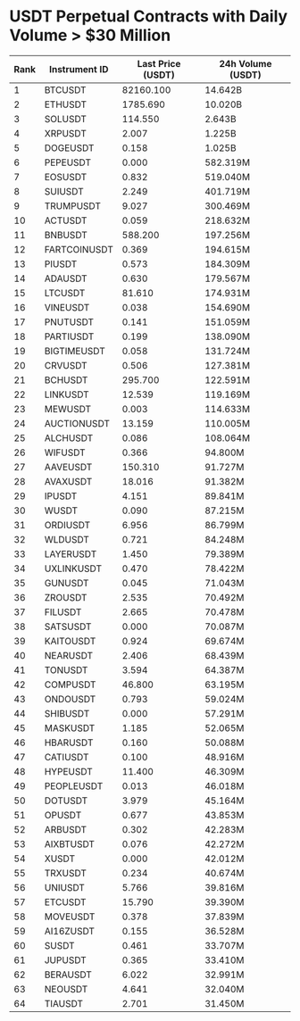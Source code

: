 # USDT Perpetual Contracts with Daily Volume > $30 Million

| Rank | Instrument ID | Last Price (USDT) | 24h Volume (USDT) |
|------|---------------|-------------------|-------------------|
| 1 | BTCUSDT | 82160.100 | 14.642B |
| 2 | ETHUSDT | 1785.690 | 10.020B |
| 3 | SOLUSDT | 114.550 | 2.643B |
| 4 | XRPUSDT | 2.007 | 1.225B |
| 5 | DOGEUSDT | 0.158 | 1.025B |
| 6 | PEPEUSDT | 0.000 | 582.319M |
| 7 | EOSUSDT | 0.832 | 519.040M |
| 8 | SUIUSDT | 2.249 | 401.719M |
| 9 | TRUMPUSDT | 9.027 | 300.469M |
| 10 | ACTUSDT | 0.059 | 218.632M |
| 11 | BNBUSDT | 588.200 | 197.256M |
| 12 | FARTCOINUSDT | 0.369 | 194.615M |
| 13 | PIUSDT | 0.573 | 184.309M |
| 14 | ADAUSDT | 0.630 | 179.567M |
| 15 | LTCUSDT | 81.610 | 174.931M |
| 16 | VINEUSDT | 0.038 | 154.690M |
| 17 | PNUTUSDT | 0.141 | 151.059M |
| 18 | PARTIUSDT | 0.199 | 138.090M |
| 19 | BIGTIMEUSDT | 0.058 | 131.724M |
| 20 | CRVUSDT | 0.506 | 127.381M |
| 21 | BCHUSDT | 295.700 | 122.591M |
| 22 | LINKUSDT | 12.539 | 119.169M |
| 23 | MEWUSDT | 0.003 | 114.633M |
| 24 | AUCTIONUSDT | 13.159 | 110.005M |
| 25 | ALCHUSDT | 0.086 | 108.064M |
| 26 | WIFUSDT | 0.366 | 94.800M |
| 27 | AAVEUSDT | 150.310 | 91.727M |
| 28 | AVAXUSDT | 18.016 | 91.382M |
| 29 | IPUSDT | 4.151 | 89.841M |
| 30 | WUSDT | 0.090 | 87.215M |
| 31 | ORDIUSDT | 6.956 | 86.799M |
| 32 | WLDUSDT | 0.721 | 84.248M |
| 33 | LAYERUSDT | 1.450 | 79.389M |
| 34 | UXLINKUSDT | 0.470 | 78.422M |
| 35 | GUNUSDT | 0.045 | 71.043M |
| 36 | ZROUSDT | 2.535 | 70.492M |
| 37 | FILUSDT | 2.665 | 70.478M |
| 38 | SATSUSDT | 0.000 | 70.087M |
| 39 | KAITOUSDT | 0.924 | 69.674M |
| 40 | NEARUSDT | 2.406 | 68.439M |
| 41 | TONUSDT | 3.594 | 64.387M |
| 42 | COMPUSDT | 46.800 | 63.195M |
| 43 | ONDOUSDT | 0.793 | 59.024M |
| 44 | SHIBUSDT | 0.000 | 57.291M |
| 45 | MASKUSDT | 1.185 | 52.065M |
| 46 | HBARUSDT | 0.160 | 50.088M |
| 47 | CATIUSDT | 0.100 | 48.916M |
| 48 | HYPEUSDT | 11.400 | 46.309M |
| 49 | PEOPLEUSDT | 0.013 | 46.018M |
| 50 | DOTUSDT | 3.979 | 45.164M |
| 51 | OPUSDT | 0.677 | 43.853M |
| 52 | ARBUSDT | 0.302 | 42.283M |
| 53 | AIXBTUSDT | 0.076 | 42.272M |
| 54 | XUSDT | 0.000 | 42.012M |
| 55 | TRXUSDT | 0.234 | 40.674M |
| 56 | UNIUSDT | 5.766 | 39.816M |
| 57 | ETCUSDT | 15.790 | 39.390M |
| 58 | MOVEUSDT | 0.378 | 37.839M |
| 59 | AI16ZUSDT | 0.155 | 36.528M |
| 60 | SUSDT | 0.461 | 33.707M |
| 61 | JUPUSDT | 0.365 | 33.410M |
| 62 | BERAUSDT | 6.022 | 32.991M |
| 63 | NEOUSDT | 4.641 | 32.040M |
| 64 | TIAUSDT | 2.701 | 31.450M |
